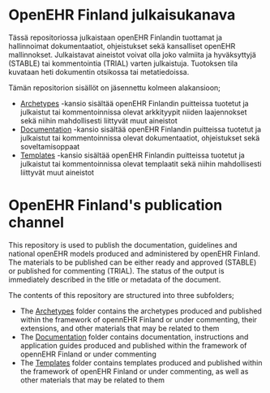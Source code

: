 # OpenEHR Finland julkaisukanava
Tässä repositoriossa julkaistaan openEHR Finlandin tuottamat ja hallinnoimat dokumentaatiot, ohjeistukset sekä kansalliset openEHR mallinnokset. Julkaistavat aineistot voivat olla joko valmiita ja hyväksyttyjä (STABLE) tai kommentointia (TRIAL) varten julkaistuja. Tuotoksen tila kuvataan heti dokumentin otsikossa tai metatiedoissa.

Tämän repositorion sisällöt on jäsennettu kolmeen alakansioon;
- [Archetypes](https://github.com/openehr-finland/public/tree/main/archetypes) -kansio sisältää openEHR Finlandin puitteissa tuotetut ja julkaistut tai kommentoinnissa olevat arkkityypit niiden laajennokset sekä niihin mahdollisesti liittyvät muut aineistot
- [Documentation](https://github.com/openehr-finland/public/tree/main/documentation) -kansio sisältää openEHR Finlandin puitteissa tuotetut ja julkaistut tai kommentoinnissa olevat dokumentaatiot, ohjeistukset sekä soveltamisoppaat
- [Templates](https://github.com/openehr-finland/public/tree/main/templates) -kansio sisältää openEHR Finlandin puitteissa tuotetut ja julkaistut tai kommentoinnissa olevat templaatit sekä niihin mahdollisesti liittyvät muut aineistot

# OpenEHR Finland's publication channel

This repository is used to publish the documentation, guidelines and national openEHR models produced and administered by openEHR Finland. The materials to be published can be either ready and approved (STABLE) or published for commenting (TRIAL). The status of the output is immediately described in the title or metadata of the document.

The contents of this repository are structured into three subfolders;

- The [Archetypes](https://github.com/openehr-finland/public/tree/main/archetypes) folder contains the archetypes produced and published within the framework of opennEHR Finland or under commenting, their extensions, and other materials that may be related to them
- The [Documentation](https://github.com/openehr-finland/public/tree/main/documentation) folder contains documentation, instructions and application guides produced and published within the framework of opennEHR Finland or under commenting
- The [Templates](https://github.com/openehr-finland/public/tree/main/templates) folder contains templates produced and published within the framework of openEHR Finland or under commenting, as well as other materials that may be related to them
